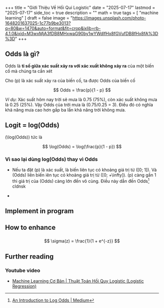 +++
title = "Giới Thiệu Về Hồi Qui Logistic"
date = "2025-07-17"
lastmod = "2025-07-17"
side_toc = true
description = ""
math = true
tags = [ 
    "machine learning"
]
draft = false 
image = "https://images.unsplash.com/photo-1648201637025-1c77b9be3013?q=80&w=1470&auto=format&fit=crop&ixlib=rb-4.1.0&ixid=M3wxMjA3fDB8MHxwaG90by1wYWdlfHx8fGVufDB8fHx8fA%3D%3D"
+++

## Odds là gì?

Odds là **tỉ số giữa xác suất xảy ra với xác xuất không xảy ra** của một biến cố mà chúng ta cần xét 

Cho \(p\) là xác suất xảy ra của biến cố, ta được Odds của biến cố

$$
   Odds = \frac{p}{1 - p}
$$

*Ví dụ*: Xác suất hôm nay trời sẽ mưa là 0.75 (75%), còn xác suất không mưa là 0.25 (25%). Vậy Odds của trời mưa là \(0.75/0.25 = 3\). Điều đó có nghĩa khả năng mưa cao hơn gấp ba lần khả năng trời không mưa.


## Logit = log(Odds)

\(\log(Odds)\) tức là

$$
   \log(Odds) = \log(\frac{p}{1 - p})
$$

### Vì sao lại dùng log(Odds) thay vì Odds

- Nếu ta đặt \(p\) là xác suất, là biến liên tục có khoảng giá trị từ \([0; 1]\). Và \(Odds\) liên 
biến iên tục có khoảng giá trị từ \([0; +\infty]\). \(p\) càng gần 1 thì giá trị của \(Odds\) càng
lớn đến vô cùng. Điều này dẫn đến Odds[^1] cldnsk

- 



## Implement in program 

## How to enhance 

### 

$$
  \sigma(z) = \frac{1}{1 + e^{-z}}
$$

## Further reading

### Youtube video

- [Machine Learning Cơ Bản | Thuật Toán Hồi Quy Logistic (Logistic Regression)](https://www.youtube.com/watch?v=0OEkXMAnKu4) 

[^1]: [An Introduction to Log Odds | Medium](https://medium.com/@matthewjacobholliday/an-introduction-to-log-odds-86d364fa6630) 



